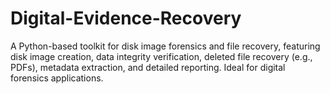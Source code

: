 # Digital-Evidence-Recovery
A Python-based toolkit for disk image forensics and file recovery, featuring disk image creation, data integrity verification, deleted file recovery (e.g., PDFs), metadata extraction, and detailed reporting. Ideal for digital forensics applications.
